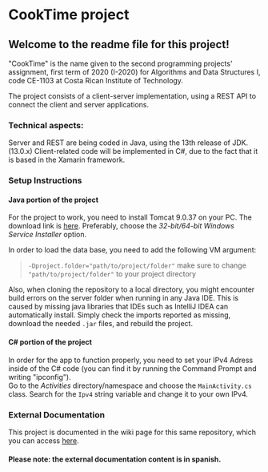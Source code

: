# CookTime project
## Welcome to the readme file for this project!
"CookTime" is the name given to the second programming projects' assignment, first term of 2020 (I-2020) for Algorithms and Data Structures I, code  CE-1103 at Costa Rican Institute of Technology.

The project consists of a client-server implementation, using a REST API to connect the client and server applications.

### Technical aspects:
Server and REST are being coded in Java, using the 13th release of JDK. (13.0.x)
Client-related code will be implemented in C#, due to the fact that it is based in the Xamarin framework.

### Setup Instructions  
  
#### Java portion of the project
For the project to work, you need to install Tomcat 9.0.37 on your PC. The download link is [here](https://tomcat.apache.org/download-90.cgi#9.0.36). Preferably, choose the _32-bit/64-bit Windows Service Installer_  option.   

In order to load the data base, you need to add the following VM argument:

>`-Dproject.folder="path/to/project/folder"`
make sure to change `"path/to/project/folder"` to your project directory

Also, when cloning the repository to a local directory, you might encounter build errors on the server folder when running in any Java IDE. This is caused by missing java libraries that IDEs such as IntelliJ IDEA can automatically install. Simply check the imports reported as missing, download the needed `.jar` files, and rebuild the project.  
  
#### C# portion of the project
In order for the app to function properly, you need to set your IPv4 Adress inside of the C# code (you can find it by running the Command Prompt and writing "ipconfig").  
Go to the _Activities_ directory/namespace and choose the `MainActivity.cs` class. Search for the `Ipv4` string variable and change it to your own IPv4.

### External Documentation
This project is documented in the wiki page for this same repository, which you can access [here](https://github.com/JFPenguin/CookTime/wiki).
#### Please note: the external documentation content is in spanish.
